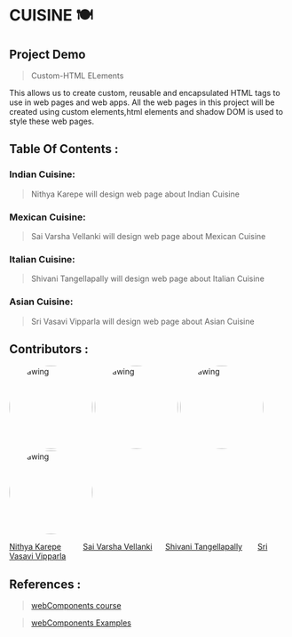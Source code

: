 # CUISINE :plate_with_cutlery:

## Project Demo
> Custom-HTML ELements


This allows us to create custom, reusable and encapsulated HTML tags to use in web pages and web apps. All the web pages in this project will be created using custom elements,html elements and shadow DOM is used to style these web pages.




## Table Of Contents :

### Indian Cuisine:

> Nithya Karepe will design web page about Indian Cuisine



### Mexican Cuisine:

> Sai Varsha Vellanki will design web page about Mexican Cuisine


### Italian Cuisine:

> Shivani Tangellapally will design web page about Italian Cuisine


### Asian Cuisine:

> Sri Vasavi Vipparla will design web page about Asian Cuisine


## 



## Contributors :




<img src="Nithya.png" alt="drawing" width="150" style="border-radius:50%" />               <img src="vsv.png" alt="drawing" width="150" style="border-radius:50%" />               <img src="vani.jpg.png" alt="drawing" width="150" style="border-radius:50%" />                  <img src="vasu.png" alt="drawing" width="150" style="border-radius:50%" />
  
  [Nithya Karepe](https://github.com/KarepeN) &nbsp;&nbsp;&nbsp;&nbsp;&nbsp;&nbsp;&nbsp;&nbsp; [Sai Varsha Vellanki](https://github.com/cherryvarsha99)  &nbsp;&nbsp;&nbsp;&nbsp;   [Shivani Tangellapally](https://github.com/shivani-ta)  &nbsp;&nbsp;&nbsp;&nbsp;&nbsp;   [Sri Vasavi Vipparla](https://github.com/Srivasavi-vipparla)  




## References :

>[webComponents course](https://www.youtube.com/watch?v=PCWaFLy3VUo) 


>[webComponents Examples](https://github.com/mdn/web-components-examples)






